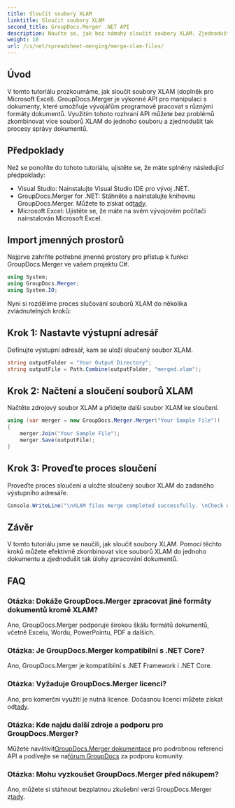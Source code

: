 ```yaml
---
title: Sloučit soubory XLAM
linktitle: Sloučit soubory XLAM
second_title: GroupDocs.Merger .NET API
description: Naučte se, jak bez námahy sloučit soubory XLAM. Zjednodušte si úkoly správy dokumentů pomocí tohoto výkonného rozhraní API.
weight: 10
url: /cs/net/spreadsheet-merging/merge-xlam-files/
---
```

## Úvod

V tomto tutoriálu prozkoumáme, jak sloučit soubory XLAM (doplněk pro Microsoft Excel). GroupDocs.Merger je výkonné API pro manipulaci s dokumenty, které umožňuje vývojářům programově pracovat s různými formáty dokumentů. Využitím tohoto rozhraní API můžete bez problémů zkombinovat více souborů XLAM do jednoho souboru a zjednodušit tak procesy správy dokumentů.

## Předpoklady

Než se ponoříte do tohoto tutoriálu, ujistěte se, že máte splněny následující předpoklady:

- Visual Studio: Nainstalujte Visual Studio IDE pro vývoj .NET.
-  GroupDocs.Merger for .NET: Stáhněte a nainstalujte knihovnu GroupDocs.Merger. Můžete to získat od[tady](https://releases.groupdocs.com/merger/net/).
- Microsoft Excel: Ujistěte se, že máte na svém vývojovém počítači nainstalován Microsoft Excel.

## Import jmenných prostorů

Nejprve zahrňte potřebné jmenné prostory pro přístup k funkci GroupDocs.Merger ve vašem projektu C#.

```csharp
using System; 
using GroupDocs.Merger;
using System.IO;
```

Nyní si rozdělíme proces slučování souborů XLAM do několika zvládnutelných kroků:

## Krok 1: Nastavte výstupní adresář

Definujte výstupní adresář, kam se uloží sloučený soubor XLAM.

```csharp
string outputFolder = "Your Output Directory";
string outputFile = Path.Combine(outputFolder, "merged.xlam");
```

## Krok 2: Načtení a sloučení souborů XLAM

Načtěte zdrojový soubor XLAM a přidejte další soubor XLAM ke sloučení.

```csharp
using (var merger = new GroupDocs.Merger.Merger("Your Sample File"))
{
    merger.Join("Your Sample File");
    merger.Save(outputFile);
}
```

## Krok 3: Proveďte proces sloučení

Proveďte proces sloučení a uložte sloučený soubor XLAM do zadaného výstupního adresáře.

```csharp
Console.WriteLine("\nXLAM files merge completed successfully. \nCheck output in {0}", outputFolder);
```

## Závěr

V tomto tutoriálu jsme se naučili, jak sloučit soubory XLAM. Pomocí těchto kroků můžete efektivně zkombinovat více souborů XLAM do jednoho dokumentu a zjednodušit tak úlohy zpracování dokumentů.

## FAQ

### Otázka: Dokáže GroupDocs.Merger zpracovat jiné formáty dokumentů kromě XLAM?

Ano, GroupDocs.Merger podporuje širokou škálu formátů dokumentů, včetně Excelu, Wordu, PowerPointu, PDF a dalších.

### Otázka: Je GroupDocs.Merger kompatibilní s .NET Core?

Ano, GroupDocs.Merger je kompatibilní s .NET Framework i .NET Core.

### Otázka: Vyžaduje GroupDocs.Merger licenci?

Ano, pro komerční využití je nutná licence. Dočasnou licenci můžete získat od[tady](https://purchase.groupdocs.com/temporary-license/).

### Otázka: Kde najdu další zdroje a podporu pro GroupDocs.Merger?

 Můžete navštívit[GroupDocs.Merger dokumentace](https://tutorials.groupdocs.com/merger/net/) pro podrobnou referenci API a podívejte se na[fórum GroupDocs](https://forum.groupdocs.com/c/merger/32) za podporu komunity.

### Otázka: Mohu vyzkoušet GroupDocs.Merger před nákupem?

 Ano, můžete si stáhnout bezplatnou zkušební verzi GroupDocs.Merger z[tady](https://releases.groupdocs.com/).